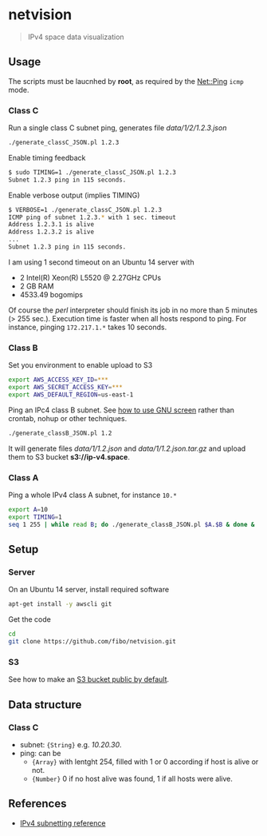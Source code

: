 # netvision

> IPv4 space data visualization

## Usage

The scripts must be laucnhed by **root**, as required by the [Net::Ping][Perl_Net_Ping] `icmp` mode.

### Class C

Run a single class C subnet ping, generates file *data/1/2/1.2.3.json*

```bash
./generate_classC_JSON.pl 1.2.3
```

Enable timing feedback

```bash
$ sudo TIMING=1 ./generate_classC_JSON.pl 1.2.3
Subnet 1.2.3 ping in 115 seconds.
```

Enable verbose output (implies TIMING)

```bash
$ VERBOSE=1 ./generate_classC_JSON.pl 1.2.3
ICMP ping of subnet 1.2.3.* with 1 sec. timeout
Address 1.2.3.1 is alive
Address 1.2.3.2 is alive
...
Subnet 1.2.3 ping in 115 seconds.
```

I am using 1 second timeout on an Ubuntu 14 server with

* 2 Intel(R) Xeon(R) L5520 @ 2.27GHz CPUs
* 2 GB RAM
* 4533.49 bogomips

Of course the *perl* interpreter should finish its job in no more than 5 minutes (> 255 sec.).
Execution time is faster when all hosts respond to ping. For instance, pinging
`172.217.1.*` takes 10 seconds.

### Class B

Set you environment to enable upload to S3

```bash
export AWS_ACCESS_KEY_ID=***
export AWS_SECRET_ACCESS_KEY=***
export AWS_DEFAULT_REGION=us-east-1
```

Ping an IPc4 class B subnet. See [how to use GNU screen][screen_how_to] rather
than crontab, nohup or other techniques.

```bash
./generate_classB_JSON.pl 1.2
```

It will generate files *data/1/1.2.json* and *data/1/1.2.json.tar.gz* and
upload them to S3 bucket **s3://ip-v4.space**.

### Class A

Ping a whole IPv4 class A subnet, for instance `10.*`

```bash
export A=10
export TIMING=1
seq 1 255 | while read B; do ./generate_classB_JSON.pl $A.$B & done &
```

## Setup

### Server

On an Ubuntu 14 server, install required software

```bash
apt-get install -y awscli git
```

Get the code

```bash
cd
git clone https://github.com/fibo/netvision.git
```

### S3

See how to make an [S3 bucket public by default][S3_public].

## Data structure

### Class C

* subnet: `{String}` e.g. *10.20.30*.
* ping: can be
  * `{Array}` with lentght 254, filled with 1 or 0 according if host is alive or not.
  * `{Number}` 0 if no host alive was found, 1 if all hosts were alive.

## References

* [IPv4 subnetting reference][IPv4_subnets]

[IPv4_subnets]: https://en.wikipedia.org/wiki/IPv4_subnetting_reference
[Perl_Net_Ping]: https://metacpan.org/pod/Net::Ping
[S3_public]: http://g14n.info/2016/04/s3-bucket-public-by-default
[screen_how_to]: http://g14n.info/2015/05/gnu-screen
